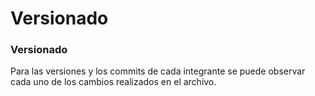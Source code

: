 # Versionado

### Versionado

Para las versiones y los commits de cada integrante se puede observar cada uno de los cambios realizados en el archivo.



